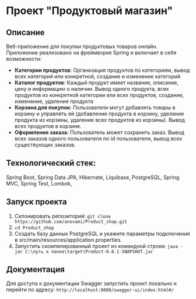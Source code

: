 # Проект "Продуктовый магазин"
## Описание

Веб-приложение для покупки продуктовых товаров онлайн. Приложение реализовано на фреймворке Spring и включает в себя возможности:

- **Категории продуктов**: Организация продуктов по категориям, вывод всех категорий или конкретной, создание и изменение категорий
- **Каталог продуктов**: Каждый продукт имеет название, описание, цену и информацию о наличии. Вывод одного продукта, всех продуктов из конкретной категории или всех продуктов, создание, изменение, удаление продукта
- **Корзина для покупок**: Пользователи могут добавлять товары в корзину и управлять ей (добавление продукта в корзину, уделание продукта из корзины, удаление всех продуктов из корзины). Вывод всех продуктов в корзине.
- **Оформление заказа**: Пользователь может сохранить заказ. Вывод всех заказов одного пользователя по id пользователя, вывод всех существующих заказов.

## Технологический стек:
Spring Boot, Spring Data JPA, Hibernate, Liquibase, PostgreSQL, Spring MVC, Spring Test, Lombok, 

## Запуск проекта
1. Склонировать репозиторий: `git clone https://github.com/anovami/Product_shop.git`
2. `cd Product_shop`
3. Создать базу данных PostgreSQL и укажите параметры подключения в src/main/resources/application.properties.
4. Запустить скомпилированный проект из командной строки: `java -jar C:\путь к папке\target\Product-0.0.1-SNAPSHOT.jar`

## Документация
Для доступа к документации Swagger запустить проект локально и перейти по адресу: `http://localhost:8080/swagger-ui/index.html#/`

  
